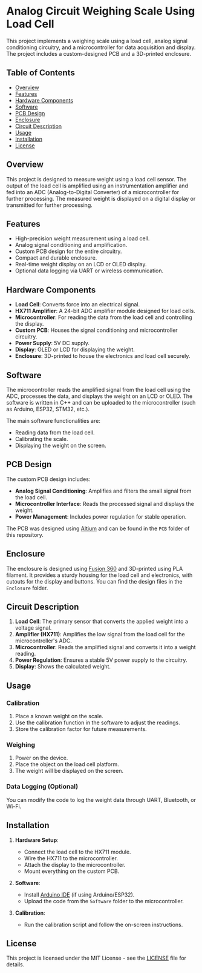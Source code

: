 # Analog Circuit Weighing Scale Using Load Cell

This project implements a weighing scale using a load cell, analog signal conditioning circuitry, and a microcontroller for data acquisition and display. The project includes a custom-designed PCB and a 3D-printed enclosure.

## Table of Contents

- [Overview](#overview)
- [Features](#features)
- [Hardware Components](#hardware-components)
- [Software](#software)
- [PCB Design](#pcb-design)
- [Enclosure](#enclosure)
- [Circuit Description](#circuit-description)
- [Usage](#usage)
- [Installation](#installation)
- [License](#license)

## Overview

This project is designed to measure weight using a load cell sensor. The output of the load cell is amplified using an instrumentation amplifier and fed into an ADC (Analog-to-Digital Converter) of a microcontroller for further processing. The measured weight is displayed on a digital display or transmitted for further processing.

## Features

- High-precision weight measurement using a load cell.
- Analog signal conditioning and amplification.
- Custom PCB design for the entire circuitry.
- Compact and durable enclosure.
- Real-time weight display on an LCD or OLED display.
- Optional data logging via UART or wireless communication.
  
## Hardware Components

- **Load Cell**: Converts force into an electrical signal.
- **HX711 Amplifier**: A 24-bit ADC amplifier module designed for load cells.
- **Microcontroller**: For reading the data from the load cell and controlling the display.
- **Custom PCB**: Houses the signal conditioning and microcontroller circuitry.
- **Power Supply**: 5V DC supply.
- **Display**: OLED or LCD for displaying the weight.
- **Enclosure**: 3D-printed to house the electronics and load cell securely.

## Software

The microcontroller reads the amplified signal from the load cell using the ADC, processes the data, and displays the weight on an LCD or OLED. The software is written in C++ and can be uploaded to the microcontroller (such as Arduino, ESP32, STM32, etc.).

The main software functionalities are:
- Reading data from the load cell.
- Calibrating the scale.
- Displaying the weight on the screen.

## PCB Design

The custom PCB design includes:
- **Analog Signal Conditioning**: Amplifies and filters the small signal from the load cell.
- **Microcontroller Interface**: Reads the processed signal and displays the weight.
- **Power Management**: Includes power regulation for stable operation.

The PCB was designed using [Altium](https://www.altium.com/) and can be found in the `PCB` folder of this repository.

## Enclosure

The enclosure is designed using [Fusion 360](https://www.autodesk.com/products/fusion-360/overview) and 3D-printed using PLA filament. It provides a sturdy housing for the load cell and electronics, with cutouts for the display and buttons. You can find the design files in the `Enclosure` folder.

## Circuit Description

1. **Load Cell**: The primary sensor that converts the applied weight into a voltage signal.
2. **Amplifier (HX711)**: Amplifies the low signal from the load cell for the microcontroller's ADC.
3. **Microcontroller**: Reads the amplified signal and converts it into a weight reading.
4. **Power Regulation**: Ensures a stable 5V power supply to the circuitry.
5. **Display**: Shows the calculated weight.

## Usage

### Calibration

1. Place a known weight on the scale.
2. Use the calibration function in the software to adjust the readings.
3. Store the calibration factor for future measurements.

### Weighing

1. Power on the device.
2. Place the object on the load cell platform.
3. The weight will be displayed on the screen.

### Data Logging (Optional)

You can modify the code to log the weight data through UART, Bluetooth, or Wi-Fi.

## Installation

1. **Hardware Setup**: 
    - Connect the load cell to the HX711 module.
    - Wire the HX711 to the microcontroller.
    - Attach the display to the microcontroller.
    - Mount everything on the custom PCB.

2. **Software**:
    - Install [Arduino IDE](https://www.arduino.cc/en/software) (if using Arduino/ESP32).
    - Upload the code from the `Software` folder to the microcontroller.

3. **Calibration**:
    - Run the calibration script and follow the on-screen instructions.

## License

This project is licensed under the MIT License - see the [LICENSE](LICENSE) file for details.

